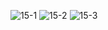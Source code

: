 ![15-1](https://cloud.githubusercontent.com/assets/16949849/14374394/f816ff12-fd72-11e5-9577-dc0ac4d014aa.JPG)
![15-2](https://cloud.githubusercontent.com/assets/16949849/14374395/f81ac4f8-fd72-11e5-9b46-57fdb142868b.JPG)
![15-3](https://cloud.githubusercontent.com/assets/16949849/14374396/f84bbf86-fd72-11e5-80b5-a67ac1bc09e9.JPG)